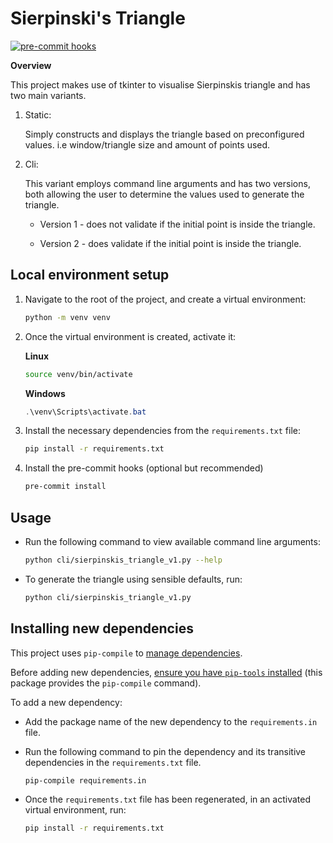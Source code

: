 # Sierpinski's Triangle

[![pre-commit hooks](https://github.com/Sylruilshu/sierpinskis-triangle/actions/workflows/ci.yaml/badge.svg)](https://github.com/Sylruilshu/sierpinskis-triangle/actions/workflows/ci.yaml)

**Overview**

This project makes use of tkinter to visualise Sierpinskis triangle and has two main variants.

1. Static:

    Simply constructs and displays the triangle based on preconfigured values. i.e window/triangle size and amount of points used.

2. Cli:

    This variant employs command line arguments and has two versions, both allowing the user to determine the values used to generate the triangle.

    -   Version 1 - does not validate if the initial point is inside the triangle.

    -   Version 2 - does validate if the initial point is inside the triangle.

## Local environment setup

1. Navigate to the root of the project, and create a virtual environment:

    ```bash
    python -m venv venv
    ```

2. Once the virtual environment is created, activate it:

    **Linux**

    ```bash
    source venv/bin/activate
    ```

    **Windows**

    ```powershell
    .\venv\Scripts\activate.bat
    ```

3. Install the necessary dependencies from the `requirements.txt` file:

    ```bash
    pip install -r requirements.txt
    ```

4. Install the pre-commit hooks (optional but recommended)

    ```bash
    pre-commit install
    ```

## Usage

- Run the following command to view available command line arguments:

    ```bash
    python cli/sierpinskis_triangle_v1.py --help
    ```

- To generate the triangle using sensible defaults, run:

    ```bash
    python cli/sierpinskis_triangle_v1.py
    ```

## Installing new dependencies

This project uses `pip-compile` to [manage dependencies](https://youtu.be/LAig6s9Hkj0).

Before adding new dependencies, [ensure you have `pip-tools` installed](https://pypi.org/project/pip-tools/) (this package provides the `pip-compile` command).

To add a new dependency:

-   Add the package name of the new dependency to the `requirements.in` file.
-   Run the following command to pin the dependency and its transitive dependencies in the `requirements.txt` file.

    ```bash
    pip-compile requirements.in
    ```

-   Once the `requirements.txt` file has been regenerated, in an activated virtual environment, run:

    ```bash
    pip install -r requirements.txt